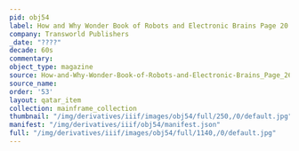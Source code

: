 ```yaml
---
pid: obj54
label: How and Why Wonder Book of Robots and Electronic Brains Page 20
company: Transworld Publishers
_date: "????"
decade: 60s
commentary:
object_type: magazine
source: How-and-Why-Wonder-Book-of-Robots-and-Electronic-Brains_Page_26
source_name:
order: '53'
layout: qatar_item
collection: mainframe_collection
thumbnail: "/img/derivatives/iiif/images/obj54/full/250,/0/default.jpg"
manifest: "/img/derivatives/iiif/obj54/manifest.json"
full: "/img/derivatives/iiif/images/obj54/full/1140,/0/default.jpg"
---
```

